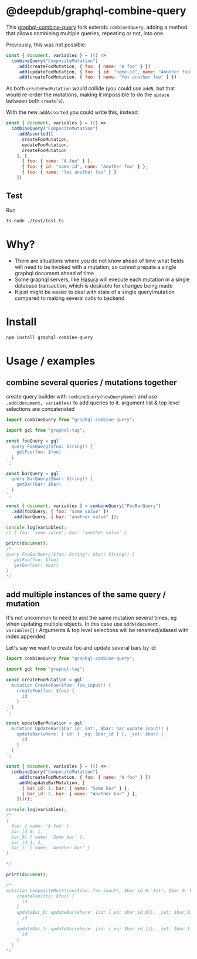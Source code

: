 # @deepdub/graphql-combine-query

This [graphql-combine-query](https://github.com/domasx2/graphql-combine-query) fork extends `combinedQuery`, adding a method that allows combining multiple queries, repeating or not, into one.

Previously, this was not possible:

```javascript
const { document, variables } = (() =>
  combineQuery("CompositeMutation")
    .add(createFooMutation, { foo: { name: "A foo" } })
    .add(updateFooMutation, { foo: { id: "some-id", name: "Another foo" } })
    .add(createFooMutation, { foo: { name: "Yet another foo" } })
```

As both `createFooMutation` would collide (you could use `addN`, but that would re-order the mutations, making it impossible to do the `update` between both `create`'s).

With the new `addAssorted` you could write this, instead:

```javascript
const { document, variables } = (() =>
  combineQuery("CompositeMutation")
    .addAssorted([
      createFooMutation,
      updateFooMutation,
      createFooMutation
    ], [
      { foo: { name: "A foo" } },
      { foo: { id: "some-id", name: "Another foo" } },
      { foo: { name: "Yet another foo" } }
    ])
```

## Test

Run

```sh
ts-node ./test/test.ts
```

# Why?

- There are situations where you do not know ahead of time what fields will need to be invoked with a mutation, so cannot prepate a single graphql document ahead of time
- Some graphql servers, like [Hasura](https://hasura.io/) will execute each mutation in a single database transaction, which is desirable for changes being made
- It just might be easier to deal with state of a single query/mutation compared to making several calls to backend

# Install

```sh
npm install graphql-combine-query
```

# Usage / examples

## combine several queries / mutations together

create query builder with `combineQuery(newQueryName)` and use `.add(document, variables)` to add queries to it.
argument list & top level selections are concatenated

```javascript
import combineQuery from "graphql-combine-query";

import gql from "graphql-tag";

const fooQuery = gql`
  query FooQuery($foo: String!) {
    getFoo(foo: $foo)
  }
`;

const barQuery = gql`
  query BarQuery($bar: String!) {
    getBar(bar: $bar)
  }
`;

const { document, variables } = combineQuery("FooBarQuery")
  .add(fooQuery, { foo: "some value" })
  .add(barQuery, { bar: "another value" });

console.log(variables);
// { foo: 'some value', bar: 'another value' }

print(document);
/*
query FooBarQuery($foo: String!, $bar: String!) {
   getFoo(foo: $foo)
   getBar(bar: $bar)
}
*/
```

## add multiple instances of the same query / mutation

It's not uncommon to need to add the same mutation several times, eg when updating multiple objects.
In this case use `addN(document, variables[])`
Arguments & top level selections will be renamed/aliased with index appended.

Let's say we want to create foo and update several bars by id:

```javascript
import combineQuery from "graphql-combine-query";

import gql from "graphql-tag";

const createFooMutation = gql`
  mutation CreateFoo($foo: foo_input!) {
    createFoo(foo: $foo) {
      id
    }
  }
`;

const updateBarMutation = gql`
  mutation UpdateBar($bar_id: Int!, $bar: bar_update_input!) {
    updateBar(where: { id: { _eq: $bar_id } }, _set: $bar) {
      id
    }
  }
`;

const { document, variables } = (() =>
  combineQuery("CompositeMutation")
    .add(createFooMutation, { foo: { name: "A foo" } })
    .addN(updateBarMutation, [
      { bar_id: 1, bar: { name: "Some bar" } },
      { bar_id: 2, bar: { name: "Another bar" } },
    ]))();

console.log(variables);
/*
{
  foo: { name: 'A foo' },
  bar_id_0: 1,
  bar_0: { name: 'Some bar' },
  bar_id_1: 2,
  bar_1: { name: 'Another bar' }
}

*/

print(document);

/*
mutation CompositeMutation($foo: foo_input!, $bar_id_0: Int!, $bar_0: bar_update_input!, $bar_id_1: Int!, $bar_1: bar_update_input!) {
    createFoo(foo: $foo) {
      id
    }
    updateBar_0: updateBar(where: {id: {_eq: $bar_id_0}}, _set: $bar_0) {
      id
    }
    updateBar_1: updateBar(where: {id: {_eq: $bar_id_1}}, _set: $bar_1) {
      id
    }
  }
*/
```
